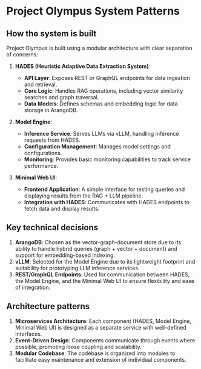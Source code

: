 # Project Olympus System Patterns

## How the system is built
Project Olympus is built using a modular architecture with clear separation of concerns:

1. **HADES (Heuristic Adaptive Data Extraction System)**:
   - **API Layer**: Exposes REST or GraphQL endpoints for data ingestion and retrieval.
   - **Core Logic**: Handles RAG operations, including vector similarity searches and graph traversal.
   - **Data Models**: Defines schemas and embedding logic for data storage in ArangoDB.

2. **Model Engine**:
   - **Inference Service**: Serves LLMs via vLLM, handling inference requests from HADES.
   - **Configuration Management**: Manages model settings and configurations.
   - **Monitoring**: Provides basic monitoring capabilities to track service performance.

3. **Minimal Web UI**:
   - **Frontend Application**: A simple interface for testing queries and displaying results from the RAG + LLM pipeline.
   - **Integration with HADES**: Communicates with HADES endpoints to fetch data and display results.

## Key technical decisions
1. **ArangoDB**: Chosen as the vector-graph-document store due to its ability to handle hybrid queries (graph + vector + document) and support for embedding-based indexing.
2. **vLLM**: Selected for the Model Engine due to its lightweight footprint and suitability for prototyping LLM inference services.
3. **REST/GraphQL Endpoints**: Used for communication between HADES, the Model Engine, and the Minimal Web UI to ensure flexibility and ease of integration.

## Architecture patterns
1. **Microservices Architecture**: Each component (HADES, Model Engine, Minimal Web UI) is designed as a separate service with well-defined interfaces.
2. **Event-Driven Design**: Components communicate through events where possible, promoting loose coupling and scalability.
3. **Modular Codebase**: The codebase is organized into modules to facilitate easy maintenance and extension of individual components.